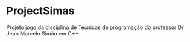 # ProjectSimas
Projeto jogo da disciplina de Técnicas de programação do professor Dr Jean Marcelo Simão em C++
